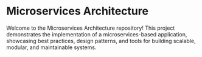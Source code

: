 # Microservices Architecture
Welcome to the Microservices Architecture repository! This project demonstrates the implementation of a microservices-based application, showcasing best practices, design patterns, and tools for building scalable, modular, and maintainable systems.




